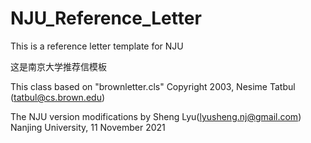 # NJU_Reference_Letter

This is a reference letter template for NJU

这是南京大学推荐信模板

This class based on "brownletter.cls" Copyright 2003, Nesime Tatbul (tatbul@cs.brown.edu)

The NJU version modifications by Sheng Lyu(lyusheng.nj@gmail.com) Nanjing University, 11 November 2021

